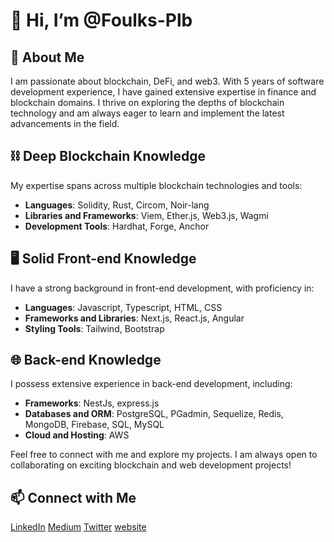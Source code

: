 # 👋 Hi, I’m @Foulks-Plb

## 👀 About Me
I am passionate about blockchain, DeFi, and web3. 
With 5 years of software development experience, I have gained extensive expertise in finance and blockchain domains. I thrive on exploring the depths of blockchain technology and am always eager to learn and implement the latest advancements in the field.

## ⛓ Deep Blockchain Knowledge
My expertise spans across multiple blockchain technologies and tools:
- **Languages**: Solidity, Rust, Circom, Noir-lang
- **Libraries and Frameworks**: Viem, Ether.js, Web3.js, Wagmi
- **Development Tools**: Hardhat, Forge, Anchor

## 🖥️ Solid Front-end Knowledge
I have a strong background in front-end development, with proficiency in:
- **Languages**: Javascript, Typescript, HTML, CSS
- **Frameworks and Libraries**: Next.js, React.js, Angular
- **Styling Tools**: Tailwind, Bootstrap

## 🌐 Back-end Knowledge
I possess extensive experience in back-end development, including:
- **Frameworks**: NestJs, express.js
- **Databases and ORM**: PostgreSQL, PGadmin, Sequelize, Redis, MongoDB, Firebase, SQL, MySQL
- **Cloud and Hosting**: AWS

Feel free to connect with me and explore my projects. I am always open to collaborating on exciting blockchain and web development projects!
## 📫 Connect with Me
[LinkedIn](https://www.linkedin.com/in/foulques-pellabeuf-503837137/)
[Medium](https://medium.com/@pellabeuf)
[Twitter](https://x.com/FoulkPlb)
[website](https://foulques-cv.vercel.app/)
